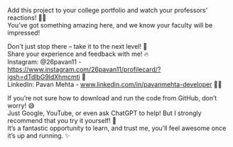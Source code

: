 Add this project to your college portfolio and watch your professors' reactions! 🤩💥<br>
You’ve got something amazing here, and we know your faculty will be impressed!<br>

Don't just stop there – take it to the next level! 🚀<br>
Share your experience and feedback with me! 🔥<br>
Instagram: @26pavan11 - https://www.instagram.com/26pavan11/profilecard/?igsh=dTdlbG9ldXhmcmti 📸<br>
LinkedIn: Pavan Mehta - www.linkedin.com/in/pavanmehta-developer 👨‍💻<br>

If you’re not sure how to download and run the code from GitHub, don’t worry! 😅<br>
Just Google, YouTube, or even ask ChatGPT to help! But I strongly recommend that you try it yourself! 💪<br>
It’s a fantastic opportunity to learn, and trust me, you’ll feel awesome once it’s up and running. ✨<br>
